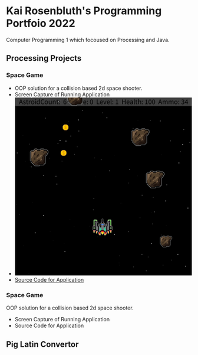 # Kai Rosenbluth's Programming Portfoio 2022 
Computer Programming 1 which focoused on Processing and Java. 

## Processing Projects 


### Space Game 
* OOP solution for a collision based 2d space shooter. 
* Screen Capture of Running Application 
* ![SpaceGame](https://github.com/Kair12345/KR-Portfolio/blob/gh-pages/Images/SpaceGameSC.png)
* [Source Code for Application](src/text.txt)


### Space Game 
OOP solution for a collision based 2d space shooter. 
* Screen Capture of Running Application 
* Source Code for Application 

## Pig Latin Convertor 


